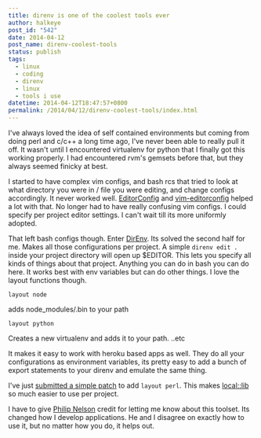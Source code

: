 ```yaml
---
title: direnv is one of the coolest tools ever
author: halkeye
post_id: "542"
date: 2014-04-12
post_name: direnv-coolest-tools
status: publish
tags:
  - linux
  - coding
  - direnv
  - linux
  - tools i use
datetime: 2014-04-12T18:47:57+0800
permalink: /2014/04/12/direnv-coolest-tools/index.html
---
```


I've always loved the idea of self contained environments but coming from doing perl and c/c++ a long time ago, I've never been able to really pull it off. It wasn't until I encountered virtualenv for python that I finally got this working properly. I had encountered rvm's gemsets before that, but they always seemed finicky at best.

I started to have complex vim configs, and bash rcs that tried to look at what directory you were in / file you were editing, and change configs accordingly. It never worked well. [EditorConfig](https://editorconfig.org/) and [vim-editorconfig](https://github.com/editorconfig/editorconfig-vim) helped a lot with that. No longer had to have really confusing vim configs. I could specify per project editor settings. I can't wait till its more uniformly adopted.

That left bash configs though. Enter [DirEnv](https://direnv.net/). Its solved the second half for me. Makes all those configurations per project. A simple `direnv edit .` inside your project directory will open up $EDITOR. This lets you specify all kinds of things about that project. Anything you can do in bash you can do here. It works best with env variables but can do other things. I love the layout functions though.

```
layout node
```

adds node_modules/.bin to your path

```
layout python
```

Creates a new virtualenv and adds it to your path.
..etc

It makes it easy to work with heroku based apps as well. They do all your configurations as environment variables, its pretty easy to add a bunch of export statements to your direnv and emulate the same thing.

I've just [submitted a simple patch](https://github.com/zimbatm/direnv/pull/110) to add `layout perl`. This makes [local::lib](https://search.cpan.org/dist/local-lib/lib/local/lib.pm) so much easier to use per project.

I have to give [Philip Nelson](https://pnelson.ca/) credit for letting me know about this toolset. Its changed how I develop applications. He and I disagree on exactly how to use it, but no matter how you do, it helps out.
